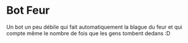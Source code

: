 # Bot Feur

Un bot un peu débile qui fait automatiquement la blague du feur et qui compte même le nombre de fois que les gens tombent dedans :D
